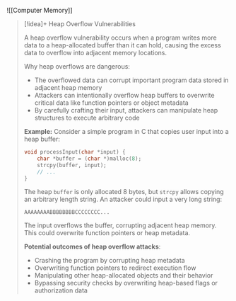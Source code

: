 
![[Computer Memory]]


> [!idea]+ Heap Overflow Vulnerabilities
>  
> A heap overflow vulnerability occurs when a program writes more data to a heap-allocated buffer than it can hold, causing the excess data to overflow into adjacent memory locations.
>
> Why heap overflows are dangerous:
> - The overflowed data can corrupt important program data stored in adjacent heap memory
> - Attackers can intentionally overflow heap buffers to overwrite critical data like function pointers or object metadata
> - By carefully crafting their input, attackers can manipulate heap structures to execute arbitrary code
>
> **Example:** Consider a simple program in C that copies user input into a heap buffer:
>
> ```c
> void processInput(char *input) {
>     char *buffer = (char *)malloc(8);
>     strcpy(buffer, input);
>     // ...
> }
> ```
>
> The heap `buffer` is only allocated 8 bytes, but `strcpy` allows copying an arbitrary length string. An attacker could input a very long string:
>
> ```
> AAAAAAAABBBBBBBBCCCCCCCC...
> ```
>
> The input overflows the buffer, corrupting adjacent heap memory. This could overwrite function pointers or heap metadata.
>
> **Potential outcomes of heap overflow attacks**:
> - Crashing the program by corrupting heap metadata
> - Overwriting function pointers to redirect execution flow
> - Manipulating other heap-allocated objects and their behavior
> - Bypassing security checks by overwriting heap-based flags or authorization data
>

